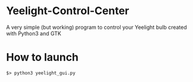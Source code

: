 # Yeelight-Control-Center
A very simple (but working) program to control your Yeelight bulb created with Python3 and GTK

# How to launch
```
$> python3 yeelight_gui.py
```
